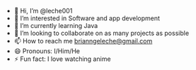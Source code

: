 - 👋 Hi, I’m @leche001
- 👀 I’m interested in Software and app development
- 🌱 I’m currently learning Java
- 💞️ I’m looking to collaborate on as many projects as possible
- 📫 How to reach me brianngeleche@gmail.com
- 😄 Pronouns: I/Him/He
- ⚡ Fun fact: I love watching anime

<!---
leche001/leche001 is a ✨ special ✨ repository because its `README.md` (this file) appears on your GitHub profile.
You can click the Preview link to take a look at your changes.
--->

